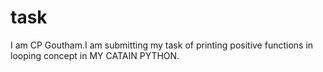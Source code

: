 # task
I am CP Goutham.I am submitting my task of printing positive functions in looping concept in MY CATAIN PYTHON.
